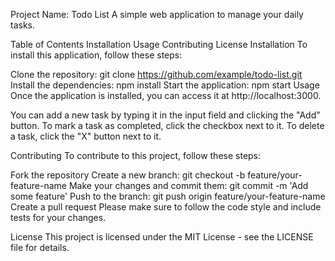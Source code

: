 Project Name: Todo List
A simple web application to manage your daily tasks.

Table of Contents
Installation
Usage
Contributing
License
Installation
To install this application, follow these steps:

Clone the repository: git clone https://github.com/example/todo-list.git
Install the dependencies: npm install
Start the application: npm start
Usage
Once the application is installed, you can access it at http://localhost:3000.

You can add a new task by typing it in the input field and clicking the "Add" button. To mark a task as completed, click the checkbox next to it. To delete a task, click the "X" button next to it.

Contributing
To contribute to this project, follow these steps:

Fork the repository
Create a new branch: git checkout -b feature/your-feature-name
Make your changes and commit them: git commit -m 'Add some feature'
Push to the branch: git push origin feature/your-feature-name
Create a pull request
Please make sure to follow the code style and include tests for your changes.

License
This project is licensed under the MIT License - see the LICENSE file for details.
